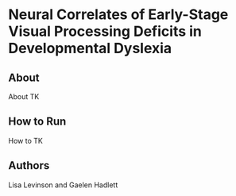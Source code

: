 # Neural Correlates of Early-Stage Visual Processing Deficits in Developmental Dyslexia

## About

About TK

## How to Run

How to TK

## Authors
Lisa Levinson and Gaelen Hadlett

